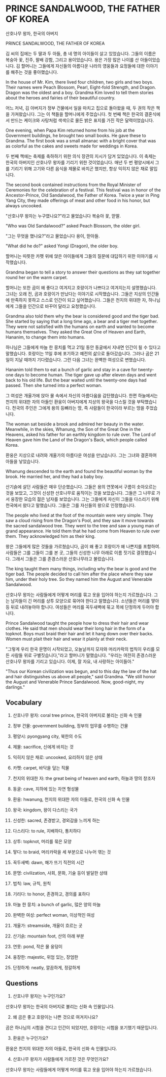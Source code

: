 # PRINCE SANDALWOOD, THE FATHER OF KOREA

산호나무 왕자, 한국의 아버지

PRINCE SANDALWOOD, THE FATHER OF KOREA

김 씨의 집에는 두 딸과 두 아들, 총 네 명의 아이들이 살고 있었습니다. 그들의 이름은 복숭아 꽃, 진주, 팔배 강함, 그리고 용이었습니다. 용은 가장 많은 나이를 산 아들이었습니다. 김 할머니는 그들에게 자신들의 아름다운 나라의 영웅들과 요정들에 대한 이야기를 해주는 것을 좋아했습니다.

In the house of Mr. Kim, there lived four children, two girls and two boys. Their names were Peach Blossom, Pearl, Eight-fold Strength, and Dragon. Dragon was the oldest and a boy. Grandma Kim loved to tell them stories about the heroes and fairies of their beautiful country.

어느 저녁, 김 아버지가 정부 건물에서 일을 마치고 집으로 돌아왔을 때, 두 권의 작은 책을 가져왔습니다. 그는 이 책들을 할머니에게 주었습니다. 첫 번째 책은 한국의 결혼식에서 만드는 케이크와 사탕처럼 색색으로 물든 밝은 표지를 가진 작은 달력이었습니다.

One evening, when Papa Kim returned home from his job at the Government buildings, he brought two small books. He gave these to Grandma. The first book was a small almanac with a bright cover that was as colorful as the cakes and sweets made for weddings in Korea.

두 번째 책에는 축제를 축하하기 위한 의식 장관의 지시가 담겨 있었습니다. 이 축제는 한국의 아버지인 산호나무 왕자를 기리기 위한 것이었습니다. 매년 두 번 평양시에서 그를 기리기 위해 고기와 다른 음식을 제물로 바치곤 했지만, 항상 익히지 않은 채로 말입니다.

The second book contained instructions from the Royal Minister of Ceremonies for the celebration of a festival. This festival was in honor of the Ancestor-Prince, Old Sandalwood, the Father of Korea. Twice a year in Ping Yang City, they made offerings of meat and other food in his honor, but always uncooked.

"산호나무 왕자는 누구였나요?"라고 물었습니다 복숭아 꽃, 맏딸.

"Who was Old Sandalwood?" asked Peach Blossom, the older girl.

"그는 무엇을 했나요?"라고 물었습니다 용이, 맏아들.

"What did he do?" asked Yongi (Dragon), the older boy.

할머니는 따뜻한 카펫 위에 앉은 아이들에게 그들의 질문에 대답하기 위한 이야기를 시작했습니다.

Grandma began to tell a story to answer their questions as they sat together round her on the warm carpet.

할머니는 또한 곰이 왜 좋다고 여겨지고 호랑이가 나쁘다고 여겨지는지 설명했습니다. 그녀는 오래 전, 곰과 호랑이가 만났다는 이야기로 시작했습니다. 그들은 지상의 인간들에 만족하지 못하고 스스로 인간이 되고 싶어했습니다. 그들은 천지의 위대한 자, 하나님에게 그들을 인간으로 바꾸어 달라고 요청했습니다.

Grandma also told them why the bear is considered good and the tiger bad. She started by saying that a long time ago, a bear and a tiger met together. They were not satisfied with the humans on earth and wanted to become humans themselves. They asked the Great One of Heaven and Earth, Hananim, to change them into humans.

하나님은 그들에게 마늘 한 뭉치를 먹고 21일 동안 동굴에서 지내면 인간이 될 수 있다고 말했습니다. 호랑이는 11일 후에 포기하고 예전의 삶으로 돌아갔습니다. 그러나 곰은 21일이 지날 때까지 기다렸습니다. 그런 다음 그녀는 완벽한 여성으로 변했습니다.

Hananim told them to eat a bunch of garlic and stay in a cave for twenty-one days to become human. The tiger gave up after eleven days and went back to his old life. But the bear waited until the twenty-one days had passed. Then she turned into a perfect woman.

그 여성은 개울가에 앉아 물 속에서 자신의 아름다움을 감탄했습니다. 한편 하늘에서는 천지의 위대한 자의 아들인 환웅이 아버지에게 지상의 왕국을 다스릴 것을 부탁했습니다. 천국의 주인은 그에게 용의 등뼈라는 땅, 즉 사람들이 한국이라 부르는 땅을 주었습니다.

The woman sat beside a brook and admired her beauty in the water. Meanwhile, in the skies, Whanung, the Son of the Great One in the Heavens, asked his father for an earthly kingdom to rule over. The Lord of Heaven gave him the Land of the Dragon's Back, which people called Korea.

환웅은 지상으로 내려와 개울가의 아름다운 여성을 만났습니다. 그는 그녀와 결혼하여 아들을 낳았습니다.

Whanung descended to the earth and found the beautiful woman by the brook. He married her, and they had a baby boy.

산기슭에 살던 사람들은 매우 단순했습니다. 그들은 용의 연못에서 구름이 솟아오르는 것을 보았고, 그것이 신성한 산호나무로 움직이는 것을 보았습니다. 그들은 그 나무로 가서 웅장한 모습의 젊은 남자를 보았습니다. 그는 그들에게 자신이 그들을 다스리기 위해 천국에서 왔다고 말했습니다. 그들은 그를 자신들의 왕으로 인정했습니다.

The people who lived at the foot of the mountain were very simple. They saw a cloud rising from the Dragon's Pool, and they saw it move towards the sacred sandalwood tree. They went to the tree and saw a young man of grand appearance. He told them that he had come from Heaven to rule over them. They acknowledged him as their king.

왕은 그들에게 많은 것들을 가르쳤습니다, 곰이 왜 좋고 호랑이가 왜 나쁜지를 포함하여. 사람들은 그를 그들이 그를 본 곳, 그들의 신성한 나무 아래로 이름 짓기로 결정했습니다. 그래서 그들은 그를 존경스러운 산호나무라고 불렀습니다.

The king taught them many things, including why the bear is good and the tiger bad. The people decided to call him after the place where they saw him, under their holy tree. So they named him the August and Venerable Sandalwood.

산호나무 왕자는 사람들에게 어떻게 머리를 묶고 옷을 입어야 하는지 가르쳤습니다. 그는 남자들이 긴 머리를 상투 모양으로 묶어야 한다고 말했습니다. 소년들은 머리를 땋아 등 뒤로 내려놓아야 합니다. 여성들은 머리를 꼭두새벽에 묶고 목에 단정하게 두어야 합니다.

Prince Sandalwood taught the people how to dress their hair and wear clothes. He said that men should wear their long hair in the form of a topknot. Boys must braid their hair and let it hang down over their backs. Women must plait their hair and wear it plainly at their neck.

"그렇게 우리 한국 문명이 시작되었고, 오늘날까지 모자와 머리카락의 법칙이 우리를 모든 사람들 위로 구별짓습니다,"라고 할머니가 말했습니다. "우리는 여전히 존경스러운 산호나무 왕자를 기리고 있습니다. 이제, 잘 자요, 내 사랑하는 아이들아."

"Thus our Korean civilization was begun, and to this day the law of the hat and hair distinguishes us above all people," said Grandma. "We still honor the August and Venerable Prince Sandalwood. Now, good-night, my darlings."

## Vocabulary

1. 산호나무 왕자: coral tree prince, 한국의 아버지로 불리는 신화 속 인물

2. 정부 건물: government building, 정부의 업무를 수행하는 건물

3. 평양시: pyongyang city, 북한의 수도

4. 제물: sacrifice, 신에게 바치는 것

5. 익히지 않은 채로: uncooked, 요리하지 않은 상태

6. 카펫: carpet, 바닥을 덮는 직물

7. 천지의 위대한 자: the great being of heaven and earth, 하늘과 땅의 창조자

8. 동굴: cave, 지하에 있는 자연 형성물

9. 환웅: hwanung, 천지의 위대한 자의 아들로, 한국의 신화 속 인물

10. 왕국: kingdom, 왕이 다스리는 국가

11. 신성한: sacred, 존경받고, 경외감을 느끼게 하는

12. 다스리다: to rule, 지배하다, 통치하다

13. 상투: topknot, 머리를 묶은 모양

14. 땋다: to braid, 머리카락을 세 부분으로 나누어 엮는 것

15. 꼭두새벽: dawn, 해가 뜨기 직전의 시간

16. 문명: civilization, 사회, 문화, 기술 등이 발달한 상태

17. 법칙: law, 규칙, 원칙

18. 기리다: to honor, 존경하고, 경의를 표하다

19. 마늘 한 뭉치: a bunch of garlic, 많은 양의 마늘

20. 완벽한 여성: perfect woman, 이상적인 여성

21. 개울가: streamside, 개울이 흐르는 곳

22. 산기슭: mountain foot, 산의 아래 부분

23. 연못: pond, 작은 물 웅덩이

24. 웅장한: majestic, 위엄 있는, 장엄한

25. 단정하게: neatly, 깔끔하게, 정갈하게

## Questions

1. 산호나무 왕자는 누구인가요?

산호나무 왕자는 한국의 아버지로 불리는 신화 속 인물입니다.

2. 왜 곰은 좋고 호랑이는 나쁜 것으로 여겨지나요?

곰은 하나님의 시험을 견디고 인간이 되었지만, 호랑이는 시험을 포기했기 때문입니다.

3. 환웅은 누구인가요?

환웅은 천지의 위대한 자의 아들로, 한국의 신화 속 인물입니다.

4. 산호나무 왕자가 사람들에게 가르친 것은 무엇인가요?

산호나무 왕자는 사람들에게 어떻게 머리를 묶고 옷을 입어야 하는지 가르쳤습니다.

